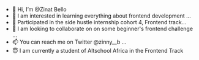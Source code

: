 - 👋 Hi, I’m @Zinat Bello
- 👀 I am interested in learning everything about frontend development ...
- 🌱 Participated in the side hustle internship cohort 4, Frontend track...
- 💞️ I am looking to collaborate on on some beginner's frontend challenge ...
- 📫 You can reach me on Twitter @zinny__b  ...
- 😇 I am currently a student of Altschool Africa in the Frontend Track

<!---
Zinny11/Zinny11 is a ✨ special ✨ repository because its `README.md` (this file) appears on your GitHub profile.
You can click the Preview link to take a look at your changes.
--->
